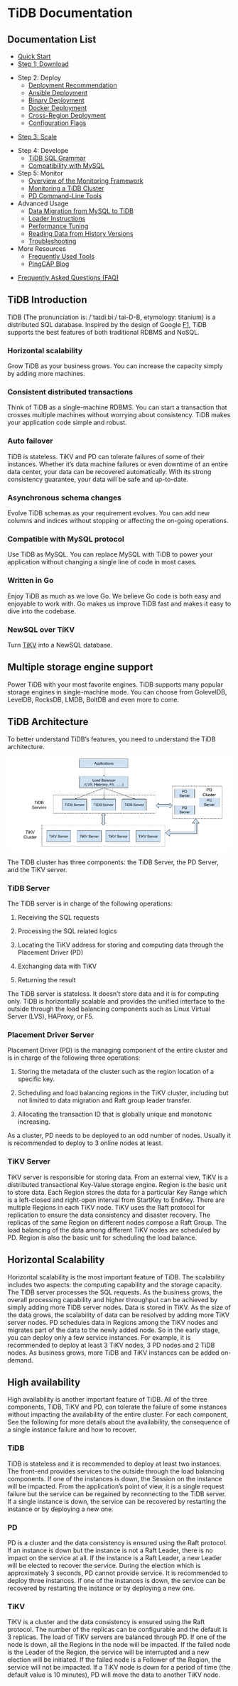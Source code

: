 # TiDB Documentation

## Documentation List

- [Quick Start](https://github.com/pingcap/tidb/blob/master/docs/QUICKSTART.md)
- [Step 1: Download](op-guide/binary-deployment.md#download-and-decompress-the-official-binary-package)
+ Step 2: Deploy
  - [Deployment Recommendation](op-guide/recommendation.md)
  - [Ansible Deployment](op-guide/ansible-deployment.md)
  - [Binary Deployment](op-guide/binary-deployment.md)
  - [Docker Deployment](op-guide/docker-deployment.md)
  - [Cross-Region Deployment](op-guide/location-awareness.md)
  - [Configuration Flags](op-guide/configuration.md)
- [Step 3: Scale](op-guide/horizontal-scale.md)
+ Step 4: Develope
  - [TiDB SQL Grammar](sql/README.md)
  - [Compatibility with MySQL](sql/mysql-compatibility.md)
+ Step 5: Monitor
  - [Overview of the Monitoring Framework](op-guide/monitor-overview.md)
  - [Monitoring a TiDB Cluster](op-guide/monitoring-tidb.md)
  - [PD Command-Line Tools](op-guide/pd-control.md)
+ Advanced Usage
  - [Data Migration from MySQL to TiDB](op-guide/migration.md)
  - [Loader Instructions](./tools/loader.md)
  - [Performance Tuning](op-guide/tune-TiKV.md)
  - [Reading Data from History Versions](op-guide/history-read.md)
  - [Troubleshooting](./trouble-shooting.md)
+ More Resources
  - [Frequently Used Tools](https://github.com/pingcap/tidb-tools)
  - [PingCAP Blog](https://pingcap.github.io/blog/)
- [Frequently Asked Questions (FAQ)](./FAQ.md)

## TiDB Introduction

TiDB (The pronunciation is: /'taɪdiːbi:/ tai-D-B, etymology: titanium) is a distributed SQL database. Inspired by the design of Google [F1](http://research.google.com/pubs/pub41344.html), TiDB supports the best features of both traditional RDBMS and NoSQL.

### Horizontal scalability
Grow TiDB as your business grows. You can increase the capacity simply by adding more machines.

### Consistent distributed transactions
Think of TiDB as a single-machine RDBMS. You can start a transaction that crosses multiple machines without worrying about consistency. TiDB makes your application code simple and robust.

### Auto failover
TiDB is stateless. TiKV and PD can tolerate failures of some of their instances. Whether it’s data machine failures or even downtime of an entire data center, your data can be recovered automatically.  With its strong consistency guarantee, your data will be safe and up-to-date.

### Asynchronous schema changes
Evolve TiDB schemas as your requirement evolves. You can add new columns and indices without stopping or affecting the on-going operations.

### Compatible with MySQL protocol
Use TiDB as MySQL. You can replace MySQL with TiDB to power your application without changing a single line of code in most cases.

### Written in Go
Enjoy TiDB as much as we love Go. We believe Go code is both easy and enjoyable to work with. Go makes us improve TiDB fast and makes it easy to dive into the codebase.

### NewSQL over TiKV
Turn [TiKV](https://github.com/pingcap/tikv) into a NewSQL database.

## Multiple storage engine support
Power TiDB with your most favorite engines. TiDB supports many popular storage engines in single-machine mode. You can choose from GolevelDB, LevelDB, RocksDB, LMDB, BoltDB and even more to come.

## TiDB Architecture

To better understand TiDB’s features, you need to understand the TiDB architecture.

![image alt text](media/tidb-architecture.png)

The TiDB cluster has three components: the TiDB Server, the PD Server,  and the TiKV server.

### TiDB Server

The TiDB server is in charge of the following operations:

1. Receiving the SQL requests

2. Processing the SQL related logics

3. Locating the TiKV address for storing and computing data through the Placement Driver (PD)

4. Exchanging data with TiKV

5. Returning the result

The TiDB server is stateless. It doesn’t store data and it is for computing only. TiDB is horizontally scalable and provides the unified interface to the outside through the load balancing components such as Linux Virtual Server (LVS), HAProxy, or F5.

### Placement Driver Server

Placement Driver (PD) is the managing component of the entire cluster and is in charge of the following three operations:

1. Storing the metadata of the cluster such as the region location of a specific key.

2. Scheduling and load balancing regions in the TiKV cluster, including but not limited to data migration and Raft group leader transfer.

3. Allocating the transaction ID that is globally unique and monotonic increasing.

As a cluster, PD needs to be deployed to an odd number of nodes. Usually it is recommended to deploy to 3 online nodes at least.

### TiKV Server

TiKV server is responsible for storing data. From an external view, TiKV is a distributed transactional Key-Value storage engine. Region is the basic unit to store data. Each Region stores the data for a particular Key Range which is a left-closed and right-open interval from StartKey to EndKey. There are multiple Regions in each TiKV node. TiKV uses the Raft protocol for replication to ensure the data consistency and disaster recovery. The replicas of the same Region on different nodes compose a Raft Group. The load balancing of the data among different TiKV nodes are scheduled by PD. Region is also the basic unit for scheduling the load balance.

## Horizontal Scalability

Horizontal scalability is the most important feature of TiDB. The scalability includes two aspects: the computing capability and the storage capacity. The TiDB server processes the SQL requests. As the business grows, the overall processing capability and higher throughput can be achieved by simply adding more TiDB server nodes. Data is stored in TiKV. As the size of the data grows, the scalability of data can be resolved by adding more TiKV server nodes. PD schedules data in Regions among the TiKV nodes and migrates part of the data to the newly added node. So in the early stage, you can deploy only a few service instances. For example, it is recommended to deploy at least 3 TiKV nodes, 3 PD nodes and 2 TiDB nodes. As business grows, more TiDB and TiKV instances can be added on-demand.

## High availability

High availability is another important feature of TiDB. All of the three components, TiDB, TiKV and PD, can tolerate the failure of some instances without impacting the availability of the entire cluster. For each component, See the following for more details about the availability, the consequence of a single instance failure and how to recover.

### TiDB

TiDB is stateless and it is recommended to deploy at least two instances. The front-end provides services to the outside through the load balancing components. If one of the instances is down, the Session on the instance will be impacted. From the application’s point of view, it is a single request failure but the service can be regained by reconnecting to the TiDB server. If a single instance is down, the service can be recovered by restarting the instance or by deploying a new one.

### PD

PD is a cluster and the data consistency is ensured using the Raft protocol. If an instance is down but the instance is not a Raft Leader, there is no impact on the service at all. If the instance is a Raft Leader, a new Leader will be elected to recover the service. During the election which is approximately 3 seconds, PD cannot provide service. It is recommended to deploy three instances. If one of the instances is down, the service can be recovered by restarting the instance or by deploying a new one.

### TiKV

TiKV is a cluster and the data consistency is ensured using the Raft protocol. The number of the replicas can be configurable and the default is 3 replicas. The load of TiKV servers are balanced through PD. If one of the node is down, all the Regions in the node will be impacted. If the failed node is the Leader of the Region, the service will be interrupted and a new election will be initiated. If the failed node is a Follower of the Region, the service will not be impacted. If a TiKV node is down for a period of time (the default value is 10 minutes), PD will move the data to another TiKV node.
